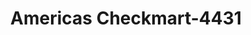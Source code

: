 ---
f_zip-code: 44221
f_state-code: OH
title: Americas Checkmart-4431
f_phone: 330-928-3017
f_city-only: Cuyahoga Falls
f_address: 911 Graham Rd Ste 24 Cuyahoga Falls
f_location-unique-id: '4431'
slug: americas-checkmart-4431
updated-on: '2024-05-30T13:46:58.046Z'
created-on: '2024-05-30T13:36:59.803Z'
published-on: '2024-05-30T13:54:32.469Z'
f_city-state: cms/city/cuyahoga-falls-oh.md
f_company: cms/company/americas-checkmart.md
f_state: cms/state/ohio.md
layout: '[payday-loan].html'
tags: payday-loan
---